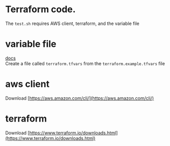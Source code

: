 Terraform code.
===============

The ```test.sh``` requires AWS client, terraform, and the variable file

variable file
=============
[docs](https://www.terraform.io/docs/configuration/variables.html)  
Create a file called ```terraform.tfvars``` from the ```terraform.example.tfvars``` file

aws client
==========
Download [https://aws.amazon.com/cli/](https://aws.amazon.com/cli/)

terraform
=========
Download [https://www.terraform.io/downloads.html](https://www.terraform.io/downloads.html)

